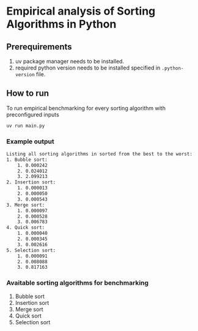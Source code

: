 # Empirical analysis of Sorting Algorithms in Python

## Prerequirements

1. uv package manager needs to be installed.
2. required python version needs to be installed specified in `.python-version` file.

## How to run

To run empirical benchmarking for every sorting algorithm with preconfigured inputs

```bash
uv run main.py
```

### Example output

```bash
Listing all sorting algorithms in sorted from the best to the worst:
1. Bubble sort:
	1. 0.000242
	2. 0.024012
	3. 2.099213
2. Insertion sort:
	1. 0.000013
	2. 0.000050
	3. 0.000543
3. Merge sort:
	1. 0.000097
	2. 0.000528
	3. 0.006783
4. Quick sort:
	1. 0.000040
	2. 0.000345
	3. 0.002616
5. Selection sort:
	1. 0.000091
	2. 0.008088
	3. 0.817163
```

### Avaitable sorting algorithms for benchmarking

1. Bubble sort
2. Insertion sort
3. Merge sort
4. Quick sort
5. Selection sort
